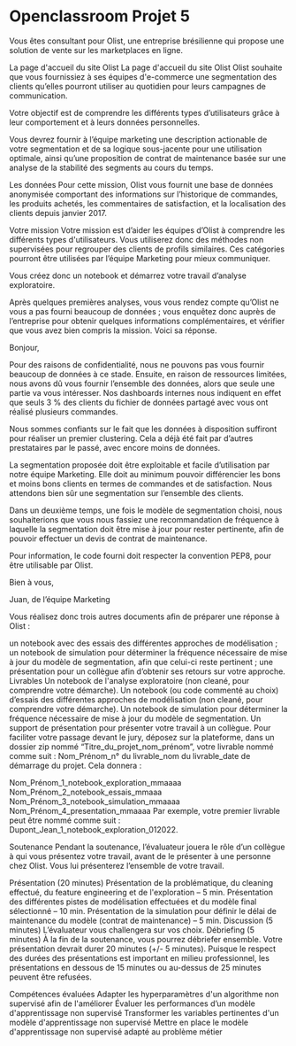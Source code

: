 # Openclassroom Projet 5

Vous êtes consultant pour Olist, une entreprise brésilienne qui propose une solution de vente sur les marketplaces en ligne.

 

La page d'accueil du site Olist
La page d'accueil du site Olist
Olist souhaite que vous fournissiez à ses équipes d'e-commerce une segmentation des clients qu’elles pourront utiliser au quotidien pour leurs campagnes de communication.

Votre objectif est de comprendre les différents types d’utilisateurs grâce à leur comportement et à leurs données personnelles.

Vous devrez fournir à l’équipe marketing une description actionable de votre segmentation et de sa logique sous-jacente pour une utilisation optimale, ainsi qu’une proposition de contrat de maintenance basée sur une analyse de la stabilité des segments au cours du temps.

Les données
Pour cette mission, Olist vous fournit une base de données anonymisée comportant des informations sur l’historique de commandes, les produits achetés, les commentaires de satisfaction, et la localisation des clients depuis janvier 2017.

Votre mission
Votre mission est d’aider les équipes d’Olist à comprendre les différents types d'utilisateurs. Vous utiliserez donc des méthodes non supervisées pour regrouper des clients de profils similaires. Ces catégories pourront être utilisées par l’équipe Marketing pour mieux communiquer.

Vous créez donc un notebook et démarrez votre travail d’analyse exploratoire.



Après quelques premières analyses, vous vous rendez compte qu’Olist ne vous a pas fourni beaucoup de données ; vous enquêtez donc auprès de l’entreprise pour obtenir quelques informations complémentaires, et vérifier que vous avez bien compris la mission. Voici sa réponse.

 

Bonjour, 

Pour des raisons de confidentialité, nous ne pouvons pas vous fournir beaucoup de données à ce stade. Ensuite, en raison de ressources limitées, nous avons dû vous fournir l’ensemble des données, alors que seule une partie va vous intéresser. Nos dashboards internes nous indiquent en effet que seuls 3 % des clients du fichier de données partagé avec vous ont réalisé plusieurs commandes.

Nous sommes confiants sur le fait que les données à disposition suffiront pour réaliser un premier clustering. Cela a déjà été fait par d’autres prestataires par le passé, avec encore moins de données.

La segmentation proposée doit être exploitable et facile d’utilisation par notre équipe Marketing. Elle doit au minimum pouvoir différencier les bons et moins bons clients en termes de commandes et de satisfaction. Nous attendons bien sûr une segmentation sur l’ensemble des clients.

Dans un deuxième temps, une fois le modèle de segmentation choisi, nous souhaiterions  que vous nous fassiez une recommandation de fréquence à laquelle la segmentation doit être mise à jour pour rester pertinente, afin de pouvoir effectuer un devis de contrat de maintenance.

Pour information, le code fourni doit respecter la convention PEP8, pour être utilisable par Olist.

Bien à vous,

Juan, de l’équipe Marketing

Vous réalisez donc trois autres documents afin de préparer une réponse à Olist : 

un notebook avec des essais des différentes approches de modélisation ;
un notebook de simulation pour déterminer la fréquence nécessaire de mise à jour du modèle de segmentation, afin que celui-ci reste pertinent ; 
une présentation pour un collègue afin d’obtenir ses retours sur votre approche.
Livrables
Un notebook de l'analyse exploratoire (non cleané, pour comprendre votre démarche).
Un notebook (ou code commenté au choix) d’essais des différentes approches de modélisation (non cleané, pour comprendre votre démarche).
Un notebook de simulation pour déterminer la fréquence nécessaire de mise à jour du modèle de segmentation.
Un support de présentation pour présenter votre travail à un collègue.
Pour faciliter votre passage devant le jury, déposez sur la plateforme, dans un dossier zip nommé “Titre_du_projet_nom_prénom”, votre livrable nommé comme suit : Nom_Prénom_n° du livrable_nom du livrable_date de démarrage du projet. Cela donnera : 

Nom_Prénom_1_notebook_exploration_mmaaaa
Nom_Prénom_2_notebook_essais_mmaaa
Nom_Prénom_3_notebook_simulation_mmaaaa
Nom_Prénom_4_presentation_mmaaaa
Par exemple, votre premier livrable peut être nommé comme suit : Dupont_Jean_1_notebook_exploration_012022.

Soutenance
Pendant la soutenance, l’évaluateur jouera le rôle d’un collègue à qui vous présentez votre travail, avant de le présenter à une personne chez Olist. Vous lui présenterez l’ensemble de votre travail. 

Présentation (20 minutes) 
Présentation de la problématique, du cleaning effectué, du feature engineering et de l'exploration – 5 min.
Présentation des différentes pistes de modélisation effectuées et du modèle final sélectionné – 10 min.
Présentation de la simulation pour définir le délai de maintenance du modèle (contrat de maintenance) – 5 min.
Discussion (5 minutes)
L’évaluateur vous challengera sur vos choix. 
Débriefing (5 minutes)
À la fin de la soutenance, vous pourrez débriefer ensemble.
Votre présentation devrait durer 20 minutes (+/- 5 minutes).  Puisque le respect des durées des présentations est important en milieu professionnel, les présentations en dessous de 15 minutes ou au-dessus de 25 minutes peuvent être refusées. 

Compétences évaluées
Adapter les hyperparamètres d'un algorithme non supervisé afin de l'améliorer
Évaluer les performances d’un modèle d'apprentissage non supervisé
Transformer les variables pertinentes d'un modèle d'apprentissage non supervisé
Mettre en place le modèle d'apprentissage non supervisé adapté au problème métier
